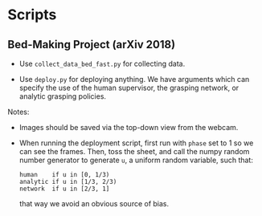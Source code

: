 # Scripts

## Bed-Making Project (arXiv 2018)

- Use `collect_data_bed_fast.py` for collecting data.

- Use `deploy.py` for deploying anything. We have arguments which can specify
  the use of the human supervisor, the grasping network, or analytic grasping
  policies.

Notes:

- Images should be saved via the top-down view from the webcam.

- When running the deployment script, first run with `phase` set to 1 so we can
  see the frames. Then, toss the sheet, and call the numpy random number
  generator to generate `u`, a uniform random variable, such that:

  ```
  human    if u in [0, 1/3)
  analytic if u in [1/3, 2/3)
  network  if u in [2/3, 1]
  ```

  that way we avoid an obvious source of bias.
